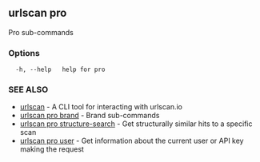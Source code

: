 ## urlscan pro

Pro sub-commands

### Options

```
  -h, --help   help for pro
```

### SEE ALSO

* [urlscan](urlscan.md)	 - A CLI tool for interacting with urlscan.io
* [urlscan pro brand](urlscan_pro_brand.md)	 - Brand sub-commands
* [urlscan pro structure-search](urlscan_pro_structure-search.md)	 - Get structurally similar hits to a specific scan
* [urlscan pro user](urlscan_pro_user.md)	 - Get information about the current user or API key making the request


